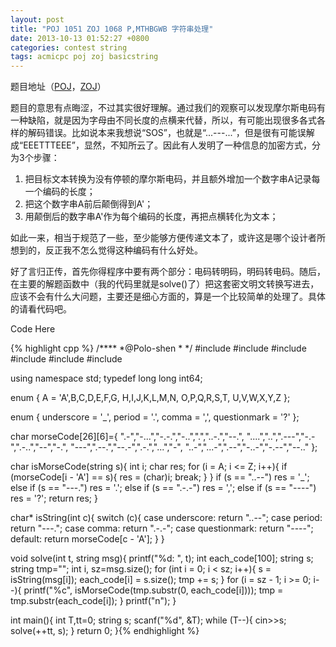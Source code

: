 ```yaml
---
layout: post
title: "POJ 1051 ZOJ 1068 P,MTHBGWB 字符串处理"
date: 2013-10-13 01:52:27 +0800
categories: contest string
tags: acmicpc poj zoj basicstring
---
```

题目地址（<a title="POJ 1051" href="http://poj.org/problem?id=1051" target="_blank">POJ</a>，<a title="ZOJ 1068" href="http://acm.zju.edu.cn/onlinejudge/showProblem.do?problemCode=1068" target="_blank">ZOJ</a>）

题目的意思有点晦涩，不过其实很好理解。通过我们的观察可以发现摩尔斯电码有一种缺陷，就是因为字母由不同长度的点横来代替，所以，有可能出现很多各式各样的解码错误。比如说本来我想说“SOS”，也就是“...---...”，但是很有可能误解成“EEETTTEEE”，显然，不知所云了。因此有人发明了一种信息的加密方式，分为3个步骤：

<ol>
<li>把目标文本转换为没有停顿的摩尔斯电码，并且额外增加一个数字串A记录每一个编码的长度；</li>
<li>把这个数字串A前后颠倒得到A'；</li>
<li>用颠倒后的数字串A'作为每个编码的长度，再把点横转化为文本；</li>
</ol>
如此一来，相当于规范了一些，至少能够方便传递文本了，或许这是哪个设计者所想到的，反正我不怎么觉得这种编码有什么好处。

好了言归正传，首先你得程序中要有两个部分：电码转明码，明码转电码。随后，在主要的解题函数中（我的代码里就是solve()了）把这套密文明文转换写进去，应该不会有什么大问题，主要还是细心方面的，算是一个比较简单的处理了。具体的请看代码吧。

Code Here

{% highlight cpp %}
/****
	*@Polo-shen
	*
	*/
#include <iostream>
#include <string>
#include <cstring>
#include <cstdio>
#include <cmath>
#include <vector>

using namespace std;
typedef long long int64;

enum {
	A = 'A',B,C,D,E,F,G,
	H,I,J,K,L,M,N,
	O,P,Q,R,S,T,
	U,V,W,X,Y,Z
};


enum {
	underscore = '_',
	period = '.',
	comma = ',',
	questionmark = '?'
};


char morseCode[26][6]={
	".-","-...","-.-.","-..",".","..-.","--.",
	"....","..",".---","-.-",".-..","--","-.",
	"---",".--.","--.-",".-.","...","-",
	"..-","...-",".--","-..-","-.--","--.."
};


char isMorseCode(string s){
	int i;
	char res;
	for (i = A; i <= Z; i++){
		if (morseCode[i - 'A'] == s){
			res = (char)i;
			break;
		}
	}
	if (s == "..--") res = '_';
	else if (s == "---.") res = '.';
	else if (s == ".-.-") res = ',';
	else if (s == "----") res = '?';
	return res;
}


char* isString(int c){
	switch (c){
		case underscore:
			return "..--";
		case period:
			return "---.";
		case comma:
			return ".-.-";
		case questionmark:
			return "----";
		default:
			return morseCode[c - 'A'];
	}
}


void solve(int t, string msg){
	printf("%d: ", t);
	int each_code[100];
	string s;
	string tmp="";
	int i, sz=msg.size();
	for (int i = 0; i < sz; i++){
		s = isString(msg[i]);
		each_code[i] = s.size();
		tmp += s;
	}
	for (i = sz - 1; i >= 0; i--){
		printf("%c", isMorseCode(tmp.substr(0, each_code[i])));
		tmp = tmp.substr(each_code[i]);
	}
	printf("n");
}


int main(){
	int T,tt=0;
	string s;
	scanf("%d", &T);
	while (T--){
		cin>>s;
		solve(++tt, s);
	}
    return 0;
}{% endhighlight %}
